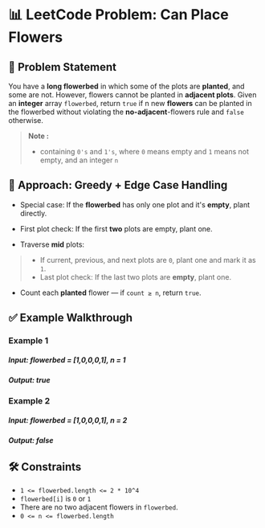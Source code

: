 # 📊 LeetCode Problem: Can Place Flowers

## 🧩 Problem Statement

You have a **long flowerbed** in which some of the plots are **planted**, and some are not. However, flowers cannot be planted in **adjacent plots**.
Given an **integer** array `flowerbed`, return `true` if n new **flowers** can be planted in the flowerbed without violating the **no-adjacent**-flowers rule and `false` otherwise.

> **Note :**
> - containing `0's` and `1's`, where `0` means empty and `1` means not empty, and an integer `n`



## 🧠 Approach: Greedy + Edge Case Handling

- Special case: If the **flowerbed** has only one plot and it's **empty**, plant directly.

- First plot check: If the first **two** plots are empty, plant one.

- Traverse **mid** plots:

> - If current, previous, and next plots are `0`, plant one and mark it as `1`.
> - Last plot check: If the last two plots are **empty**, plant one.

- Count each **planted** flower — if `count ≥ n`, return `true`.



## ✅ Example Walkthrough

### Example 1

##### Input: flowerbed = [1,0,0,0,1], n = 1
##### Output: true


### Example 2

##### Input: flowerbed = [1,0,0,0,1], n = 2
##### Output: false



## 🛠️ Constraints

- `1 <= flowerbed.length <= 2 * 10^4`
- `flowerbed[i]` is `0` or `1`
- There are no two adjacent flowers in `flowerbed`.
- `0 <= n <= flowerbed.length`
